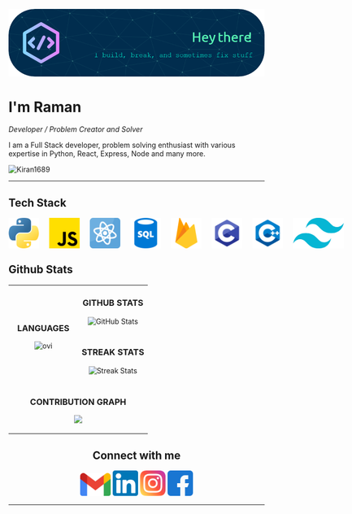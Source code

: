 ![banner](./assets/images/github-header-image.png)

# I'm Raman
*Developer / Problem Creator and Solver*

I am a Full Stack developer, problem solving enthusiast with various expertise in Python, React, Express, Node and many more.

<img src="https://komarev.com/ghpvc/?username=Raman-Shakya&label=Profile%20views&color=012d4e&style=for-the-badge" alt="Kiran1689" style="padding-right:20px;" />


---

## Tech Stack
<div style="display: flex; gap: 20px;">
    <img height="60px" src="./assets/images/techStack/python.png">
    <img height="60px" src="./assets/images/techStack/js.png">
    <img height="60px" src="./assets/images/techStack/react.png">
    <img height="60px" src="./assets/images/techStack/sql.png">
    <img height="60px" src="./assets/images/techStack/firebase.png">
    <img height="60px" src="./assets/images/techStack/C.png">
    <img height="60px" src="./assets/images/techStack/Cpp.png">
    <img height="60px" src="./assets/images/techStack/tailwind.png">
</div>

## Github Stats

<table width="100%">
    <tr>
        <td rowspan=3>
        <h3 align="center"><strong>LANGUAGES</strong></h3>
        <p align="center">
            <img src="https://github-readme-stats.vercel.app/api/top-langs?username=Raman-Shakya&show_icons=true&locale=en&layout=pie&bg_color=0,00233c,012d4e&title_color=5affb7&text_color=ffffff" alt="ovi" />
        </p>
        </td>
    </tr>
    <tr>
        <td width="40%">
        <h3 align="center"><strong>GITHUB STATS</strong></h3>
        <p align="center">
            <img align="center" src="https://github-readme-stats.vercel.app/api?username=Raman-Shakya&count_private=true&show_icons=true&theme=nightowl&bg_color=0,012d4e,00233c&title_color=5affb7&text_color=ffffff&rank_icon=github&hide=prs,issues,contribs&show=reviews,prs_merged,prs_merged_percentage" alt="GitHub Stats" />
        </p>
        </td>
    </tr>
    <tr>
        <td width="50%">
        <h3 align="center"><strong>STREAK STATS</strong></h3>
        <p align="center">
            <img align="center" src="https://streak-stats.demolab.com?user=Raman-Shakya&theme=nightowl&background=0,012d4e,00233c&fire=5affb7&ring=5affb7&sideNums=ffffff&sideLabels=ffffff&dates=c56a90&currStreakNum=ffffff" alt="Streak Stats" />
        </p>
        </td>
    </tr>
    <tr>
        <td colspan=2>
        <h3 align="center"><strong>CONTRIBUTION GRAPH</strong></h3>
        <p align="center">
            <img src="https://github-readme-activity-graph.vercel.app/graph?username=Raman-Shakya&bg_color=012d4e&&color=5affb7&line=c56a90&point=ffeb95&area=false&hide_border=false" />
        </p>
        </td>
    </tr>
</table>

<h2 align="center">Connect with me</h2>
<div align="center" >
    <a href="mailto:raman.gwarko15@gmail.com"><img height="45px" src="./assets/images/socials/mail.png"></a>
    <a href="https://www.linkedin.com/in/raman-shakya-58a419247/"><img height="50px" src="./assets\images\socials\linkedin.png"></a>
    <a href="https://www.instagram.com/raman.shak07/"><img height="50px" src="./assets/images/socials/instagram.png"></a>
    <a href="https://www.facebook.com/raman.shakya.39501/"><img height="50px" src="./assets/images/socials/facebook.png"></a>
</div>

---